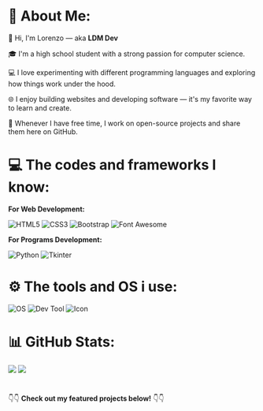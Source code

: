 # 👤 About Me:
👋 Hi, I'm Lorenzo — aka **LDM Dev**

🎓 I'm a high school student with a strong passion for computer science.

💻 I love experimenting with different programming languages and exploring how things work under the hood.

🌐 I enjoy building websites and developing software — it's my favorite way to learn and create.

🚀 Whenever I have free time, I work on open-source projects and share them here on GitHub.

# 💻 The codes and frameworks I know:

**For Web Development:**
>
![HTML5](https://img.shields.io/badge/html5-%23E34F26.svg?style=for-the-badge&logo=html5&logoColor=white)
![CSS3](https://img.shields.io/badge/css3-%231572B6.svg?style=for-the-badge&logo=css3&logoColor=white)
![Bootstrap](https://img.shields.io/badge/bootstrap-%238511FA.svg?style=for-the-badge&logo=bootstrap&logoColor=white)
![Font Awesome](https://img.shields.io/badge/font%20awesome-339AF0.svg?style=for-the-badge&logo=fontawesome&logoColor=white)

**For Programs Development:**
>
![Python](https://img.shields.io/badge/python-3670A0?style=for-the-badge&logo=python&logoColor=ffdd54)
![Tkinter](https://img.shields.io/badge/tkinter-%233570A9.svg?style=for-the-badge&logo=python&logoColor=white)

# ⚙️ The tools and OS i use:
![OS](https://img.shields.io/badge/OS-Windows%2011-blue?logo=windows&logoColor=white)
![Dev Tool](https://img.shields.io/badge/Dev%20Tool-VS%20Code-red?logo=visualstudiocode&logoColor=white)
![Icon](https://img.shields.io/badge/Icon-%20Inkscape-green?logo=microsoft&logoColor=white)

# 📊 GitHub Stats:
![](https://github-readme-stats.vercel.app/api?username=Lorydima&theme=dark&hide_border=false&include_all_commits=false&count_private=false)
![](https://nirzak-streak-stats.vercel.app/?user=Lorydima&theme=dark&hide_border=false)
# 
👇👇 **Check out my featured projects below!** 👇👇
